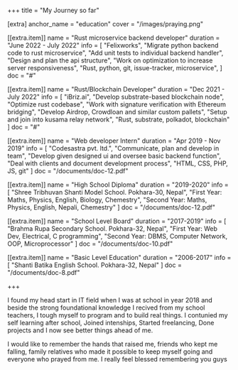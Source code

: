 +++
title = "My Journey so far"

[extra]
anchor_name = "education"
cover = "/images/praying.png"

[[extra.item]]
name = "Rust microservice backend developer"
duration = "June 2022 - July 2022"
info = [
  "Felixworks",
  "Migrate python backend code to rust microservice",
  "Add unit tests to individual backend handler",
  "Design and plan the api structure",
  "Work on optimization to increase server responsiveness",
  "Rust, python, git, issue-tracker, microservice",
]
doc = "#"

[[extra.item]]
name = "Rust/Blockchain Developer"
duration = "Dec 2021 - July 2022"
info = [
    "iBriz.ai",
    "Develop substrate-based blockchain node",
    "Optimize rust codebase",
    "Work with signature verification with Ethereum bridging",
    "Develop Airdrop, Crowdloan and similar custom pallets",
    "Setup and join into kusama relay network",
    "Rust, substrate, polkadot, blockchain"
]
doc = "#"

[[extra.item]]
name = "Web developer Intern"
duration = "Apr 2019 - Nov 2019"
info = [
    "Codesastra pvt. ltd.",
    "Communicate, plan and develop in team",
    "Develop given designed ui and oversee basic backend function",
    "Deal with clients and document development process",
    "HTML, CSS, PHP, JS, git"
    ]
doc = "/documents/doc-12.pdf"


[[extra.item]]
name = "High School Diploma"
duration = "2019-2020"
info = [
    "Shree Tribhuvan Shanti Model School. Pokhara-30, Nepal",
    "First Year: Maths, Physics, English, Biology, Chemestry",
    "Second Year: Maths, Physics, English, Nepali, Chemestry"
    ]
doc = "/documents/doc-12.pdf"

[[extra.item]]
name = "School Level Board"
duration = "2017-2019"
info = [
        "Brahma Rupa Secondary School. Pokhara-32, Nepal",
        "First Year: Web Dev, Electrical, C programming",
        "Second Year: DBMS, Computer Network, OOP, Microprocessor"
    ]
doc = "/documents/doc-10.pdf"

[[extra.item]]
name = "Basic Level Education"
duration = "2006-2017"
info = [
        "Shanti Batika English School. Pokhara-32, Nepal"
    ]
doc = "/documents/doc-8.pdf"

+++

I found my head start in IT field when I was at school in year 2018 and beside the strong foundational knowledge I recived from my school teachers, I tough myself to program and to build real things. I contunied my self learning after school, Joined intenships, Started freelancing, Done projects and I now see better things ahead of me.

I would like to remember the hands that raised me, friends who kept me falling, family relatives who made it possible to keep myself going and everyone who prayed from me. I really feel blessed remembering you guys <i class='fas fa-heart text-pink-500'></i>
